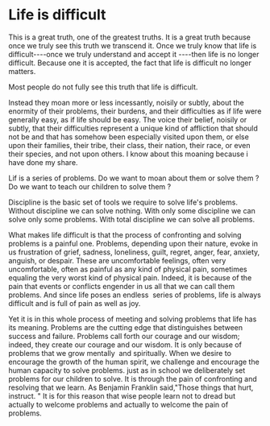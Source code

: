 # Life is difficult

This is a great truth, one of the greatest truths. It is a great truth because once we truly see this truth we transcend it. Once we truly know that life is difficult----once we truly understand and accept it ----then life is no longer difficult. Because one it is accepted, the fact that life is difficult no longer matters.

Most people do not fully see this truth that life is difficult.

Instead they moan more or less incessantly, noisily or subtly, about the enormity of their problems, their burdens, and their difficulties as if life were generally easy, as if life should be easy. The voice their belief, noisily or subtly, that their difficulties represent a unique kind of affliction that should not be and that has somehow been especially visited upon them, or else upon their families, their tribe, their class, their nation, their race, or even their species, and not upon others. I know about this moaning because i have done my share.

Lif is a series of problems. Do we want to moan about them or solve them ? Do we want to teach our children to solve them ?

Discipline is the basic set of tools we require to solve life's problems. Without discipline we can solve nothing. With only some discipline we can solve only some problems. With total discipline we can solve all problems.

What makes life difficult is that the process of confronting and solving problems is a painful one. Problems, depending upon their nature, evoke in us frustration of grief, sadness, loneliness, guilt, regret, anger, fear, anxiety, anguish, or despair. These are uncomfortable feelings, often very uncomfortable, often as painful as any kind of physical pain, sometimes equaling the very worst kind of physical pain. Indeed, it is because of the pain that events or conflicts engender in us all that we can call them problems. And since life poses an endless  series of problems, life is always difficult and is full of pain as well as joy.

Yet it is in this whole process of meeting and solving problems that life has its meaning. Problems are the cutting edge that distinguishes between success and failure. Problems call forth our courage and our wisdom; indeed, they create our courage and our wisdom. It is only because of problems that we grow mentally  and spiritually. When we desire to encourage the growth of the human spirit, we challenge and encourage the human capacity to solve problems. just as in school we deliberately set problems for our children to solve. It is through the pain of confronting and resolving that we learn. As Benjamin Franklin said,"Those things that hurt, instruct. " It is for this reason that wise people learn not to dread but actually to welcome problems and actually to welcome the pain of problems.
